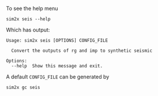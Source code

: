 To see the help menu
```shell
sim2x seis --help
```
Which has output:
~~~shell
Usage: sim2x seis [OPTIONS] CONFIG_FILE

  Convert the outputs of rg and imp to synthetic seismic

Options:
  --help  Show this message and exit.

~~~
A default `CONFIG_FILE` can be generated by
```shell
sim2x gc seis
```
